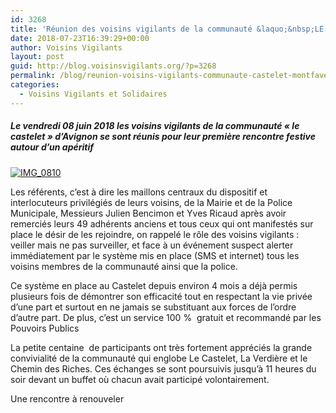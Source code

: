```yaml
---
id: 3268
title: 'Réunion des voisins vigilants de la communauté &laquo;&nbsp;LE CASTELET&nbsp;&raquo; d&rsquo;Avignon (84140)'
date: 2018-07-23T16:39:29+00:00
author: Voisins Vigilants
layout: post
guid: http://blog.voisinsvigilants.org/?p=3268
permalink: /blog/reunion-voisins-vigilants-communaute-castelet-montfavet/
categories:
  - Voisins Vigilants et Solidaires
---
```

##### Le vendredi 08 juin 2018 les voisins vigilants de la communauté &laquo;&nbsp;le castelet&nbsp;&raquo; d&rsquo;Avignon se sont réunis pour leur première rencontre festive autour d&rsquo;un apéritif

[<img class="aligncenter wp-image-3269 size-large" src="./../../images/2018/06/IMG_0810.jpg" alt="IMG_0810" />](./../../images/2018/06/IMG_0810.jpg)


Les référents, c&rsquo;est à dire les maillons centraux du dispositif et interlocuteurs privilégiés de leurs voisins, de la Mairie et de la Police Municipale, Messieurs Julien Bencimon et Yves Ricaud après avoir remerciés leurs 49 adhérents anciens et tous ceux qui ont manifestés sur place le désir de les rejoindre, on rappelé le rôle des voisins vigilants : veiller mais ne pas surveiller, et face à un événement suspect alerter immédiatement par le système mis en place (SMS et internet) tous les voisins membres de la communauté ainsi que la police.


Ce système en place au Castelet depuis environ 4 mois a déjà permis plusieurs fois de démontrer son efficacité tout en respectant la vie privée d&rsquo;une part et surtout en ne jamais se substituant aux forces de l&rsquo;ordre d&rsquo;autre part. De plus, c&rsquo;est un service 100 %  gratuit et recommandé par les Pouvoirs Publics


La petite centaine  de participants ont très fortement appréciés la grande convivialité de la communauté qui englobe Le Castelet, La Verdière et le Chemin des Riches. Ces échanges se sont poursuivis jusqu&rsquo;à 11 heures du soir devant un buffet où chacun avait participé volontairement.


Une rencontre à renouveler
